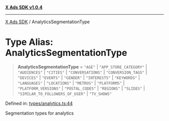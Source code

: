 [**X Ads SDK v1.0.4**](../README.md)

***

[X Ads SDK](../globals.md) / AnalyticsSegmentationType

# Type Alias: AnalyticsSegmentationType

> **AnalyticsSegmentationType** = `"AGE"` \| `"APP_STORE_CATEGORY"` \| `"AUDIENCES"` \| `"CITIES"` \| `"CONVERSATIONS"` \| `"CONVERSION_TAGS"` \| `"DEVICES"` \| `"EVENTS"` \| `"GENDER"` \| `"INTERESTS"` \| `"KEYWORDS"` \| `"LANGUAGES"` \| `"LOCATIONS"` \| `"METROS"` \| `"PLATFORMS"` \| `"PLATFORM_VERSIONS"` \| `"POSTAL_CODES"` \| `"REGIONS"` \| `"SLIDES"` \| `"SIMILAR_TO_FOLLOWERS_OF_USER"` \| `"TV_SHOWS"`

Defined in: [types/analytics.ts:44](https://github.com/kage1020/x-ads-sdk/blob/main/src/types/analytics.ts#L44)

Segmentation types for analytics

